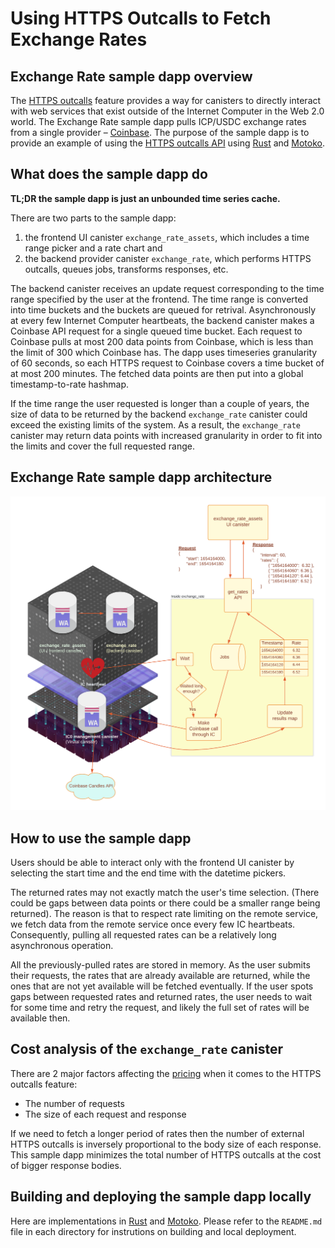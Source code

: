 # Using HTTPS Outcalls to Fetch Exchange Rates

## Exchange Rate sample dapp overview

The [HTTPS outcalls](/https-outcalls) feature provides a way for canisters to directly interact with web services that exist outside of the Internet Computer in the Web 2.0 world. The Exchange Rate sample dapp pulls ICP/USDC exchange rates from a single provider – [Coinbase](https://docs.cloud.coinbase.com/exchange/reference/exchangerestapi_getproductcandles). The purpose of the sample dapp is to provide an example of using  the [HTTPS outcalls API](/docs/current/references/ic-interface-spec#ic-http_request) using [Rust](https://github.com/dfinity/examples/tree/master/rust/exchange_rate) and [Motoko](https://github.com/dfinity/examples/tree/master/motoko/exchange_rate).

## What does the sample dapp do

**TL;DR the sample dapp is just an unbounded time series cache.**

There are two parts to the sample dapp:
1. the frontend UI canister `exchange_rate_assets`, which includes a time range picker and a rate chart and
2. the backend provider canister `exchange_rate`, which performs HTTPS outcalls, queues jobs, transforms responses, etc.

The backend canister receives an update request corresponding to the time range specified by the user at the frontend. The time range
is converted into time buckets and the buckets are queued for retrival. Asynchronously at every few Internet Computer heartbeats,
the backend canister makes a Coinbase API request for a single queued time bucket. Each request to Coinbase pulls at most 200 data points from Coinbase, which is less than the limit of 300 which Coinbase has. The dapp uses timeseries granularity of 60 seconds, so each HTTPS request to
Coinbase covers a time bucket of at most 200 minutes. The fetched data points are then put into a global timestamp-to-rate hashmap.

If the time range the user requested is longer than a couple of years, the size of data to be returned by the backend `exchange_rate`
canister could exceed the existing limits of the system.
As a result, the `exchange_rate` canister may return data points with increased granularity in order to fit into the limits and
cover the full requested range.

## Exchange Rate sample dapp architecture
![Architecture overview diagram of the Exchange Rate dapp](_attachments/exchange_rate_arch.png)

## How to use the sample dapp

Users should be able to interact only with the frontend UI canister by selecting the start time 
and the end time with the datetime pickers.

The returned rates may not exactly match the user's time selection. (There could be gaps between
data points or there could be a smaller range being returned). The reason is that to respect rate limiting
on the remote service, we fetch data from the remote service once every few IC heartbeats.
Consequently, pulling all requested rates can be a relatively long asynchronous operation. 

All the previously-pulled rates are stored in memory. As the user submits their requests, the rates that are
already available are returned, while the ones that are not yet available will be fetched eventually.
If the user spots gaps between requested rates and returned rates, the user needs to wait for some time and
retry the request, and likely the full set of rates will be available then.

## Cost analysis of the `exchange_rate` canister

There are 2 major factors affecting the [pricing](/docs/current/developer-docs/integrations/http_requests/http_requests-how-it-works#pricing) when it comes to the HTTPS outcalls feature:

* The number of requests 
* The size of each request and response

If we need to fetch a longer period of rates then the number of external HTTPS outcalls is inversely proportional to the body size of each response.
This sample dapp minimizes the total number of HTTPS outcalls at the cost of bigger response bodies. 

## Building and deploying the sample dapp locally
Here are implementations in [Rust](https://github.com/dfinity/examples/tree/master/rust/exchange_rate) and [Motoko](https://github.com/dfinity/examples/tree/master/motoko/exchange_rate). Please refer to the `README.md` file in each
directory for instrutions on building and local deployment.

